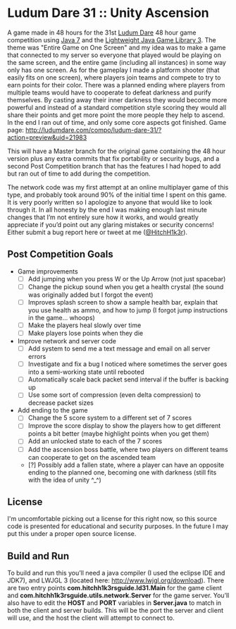 Ludum Dare 31 :: Unity Ascension
====================

A game made in 48 hours for the 31st [Ludum Dare](http://ludumdare.com/) 48 hour game competition using [Java 7](http://www.oracle.com/technetwork/java/javase/downloads/jdk7-downloads-1880260.html) and the [Lightweight Java Game Library 3](http://www.lwjgl.org). The theme was "Entire Game on One Screen" and my idea was to make a game that connected to my server so everyone that played would be playing on the same screen, and the entire game (including all instances) in some way only has one screen.
As for the gameplay I made a platform shooter (that easily fits on one screen), where players join teams and compete to try to earn points for their color. There was a planned ending where players from multiple teams would have to cooperate to defeat darkness and purify themselves. By casting away their inner darkness they would become more powerful and instead of a standard competition style scoring they would all share their points and get more point the more people they help to ascend. In the end I ran out of time, and only some core aspects got finished.
Game page: http://ludumdare.com/compo/ludum-dare-31/?action=preview&uid=21983

This will have a Master branch for the original game containing the 48 hour version plus any extra commits that fix portability or security bugs, and a second Post Competition branch that has the features I had hoped to add but ran out of time to add during the competition.

The network code was my first attempt at an online multiplayer game of this type, and probably took around 90% of the initial time I spent on this game. It is very poorly written so I apologize to anyone that would like to look through it. In all honesty by the end I was making enough last minute changes that I’m not entirely sure how it works, and would greatly appreciate if you’d point out any glaring mistakes or security concerns! Either submit a bug report here or tweet at me ([@HitchH1k3r](https://twitter.com/hitchh1k3r)).

Post Competition Goals
-----------

* Game improvements
  - [ ] Add jumping when you press W or the Up Arrow (not just spacebar)
  - [ ] Change the pickup sound when you get a health crystal (the sound was originally added but I forgot the event)
  - [ ] Improves splash screen to show a sample health bar, explain that you use health as ammo, and how to jump (I forgot jump instructions in the game… whoops)
  - [ ] Make the players heal slowly over time
  - [ ] Make players lose points when they die
* Improve network and server code
  - [ ] Add system to send me a text message and email on all server errors
  - [ ] Investigate and fix a bug I noticed where sometimes the server goes into a semi-working state until rebooted
  - [ ] Automatically scale back packet send interval if the buffer is backing up
  - [ ] Use some sort of compression (even delta compression) to decrease packet sizes
* Add ending to the game
  - [ ] Change the 5 score system to a different set of 7 scores
  - [ ] Improve the score display to show the players how to get different points a bit better (maybe highlight points when you get them)
  - [ ] Add an unlocked state to each of the 7 scores
  - [ ] Add the ascension boss battle, where two players on different teams can cooperate to get on the ascended team
  - [?] Possibly add a fallen state, where a player can have an opposite ending to the planned one, becoming one with darkness (still fits with the idea of unity ^_^)

License
-----------

I'm uncomfortable picking out a license for this right now, so this source code is presented for educational and security purposes. In the future I may put this under a proper open source license.

Build and Run
-----------

To build and run this you’ll need a java compiler (I used the eclipse IDE and JDK7), and LWJGL 3 (located here: http://www.lwjgl.org/download). There are two entry points **com.hitchh1k3rsguide.ld31.Main** for the game client and **com.hitchh1k3rsguide.utils.network.Server** for the game server. You’ll also have to edit the **HOST** and **PORT** variables in **Server.java** to match in both the client and server builds. This will be the port the server and client will use, and the host the client will attempt to connect to.